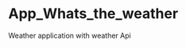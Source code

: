 # App_Whats_the_weather
Weather application with weather  Api   




























































































  


















